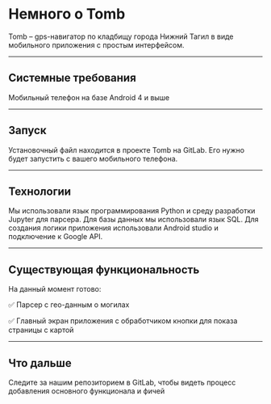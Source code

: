 **Немного о Tomb**
==================
Tomb – gps-навигатор по кладбищу города Нижний Тагил в виде мобильного приложения с простым интерфейсом.
________________________________________________________________________________________________________
**Системные требования**
------------------------
Мобильный телефон на базе Android 4 и выше
________________________________________________________________________________________________________
**Запуск**
---------
Установочный файл находится в проекте Tomb на GitLab. Его нужно будет запустить с вашего мобильного телефона.
________________________________________________________________________________________________________
**Технологии**
------------
Мы использовали язык программирования Python и среду разработки Jupyter для парсера. Для базы данных мы использовали язык SQL. Для создания логики приложения использовали Android studio и подключение к Google API.
_______________________________________________________________________________________________________
**Существующая функциональность**
------------
На данный момент готово:

:white_check_mark: Парсер с гео-данным о могилах

:white_check_mark: Главный экран приложения с обработчиком кнопки для показа страницы с картой
________________________________________________________________________________________________________
**Что дальше**
------------
Следите за нашим репозиторием в GitLab, чтобы видеть процесс добавления основного функционала и фичей
